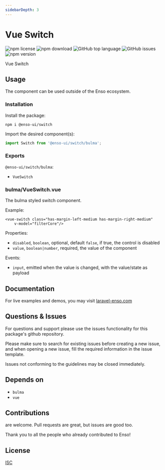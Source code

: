 ```yaml
---
sidebarDepth: 3
---
```


# Vue Switch

![npm license](https://img.shields.io/npm/l/@enso-ui/progress-bar.svg) 
![npm download](https://img.shields.io/npm/dm/@enso-ui/progress-bar.svg) 
![GitHub top language](https://img.shields.io/github/languages/top/enso-ui/progress-bar.svg) 
![GitHub issues](https://img.shields.io/github/issues/enso-ui/progress-bar.svg) 
![npm version](https://img.shields.io/npm/v/@enso-ui/progress-bar.svg) 

Vue Switch

## Usage
The component can be used outside of the Enso ecosystem.

### Installation

Install the package:
```
npm i @enso-ui/switch
```
Import the desired component(s):
```js
import Switch from '@enso-ui/switch/bulma';
```

### Exports

`@enso-ui/switch/bulma`:
- `VueSwitch`

### bulma/VueSwitch.vue
The bulma styled switch component. 

Example:
```vue
<vue-switch class="has-margin-left-medium has-margin-right-medium"
    v-model="filterCore"/>
```

Properties:
- `disabled`, `boolean`, optional, default `false`, if true, the control is disabled
- `value`, `boolean|number`, required, the value of the component

Events:
- `input`, emitted when the value is changed, with the value/state as payload

## Documentation

For live examples and demos, you may visit [laravel-enso.com](https://www.laravel-enso.com)

## Questions & Issues

For questions and support please use the issues functionality
for this package's github repository.

Please make sure to search for existing issues before creating a new issue,
and when opening a new issue, fill the required information in the issue template.

Issues not conforming to the guidelines may be closed immediately.

## Depends on

- `bulma`
- `vue`

## Contributions

are welcome. Pull requests are great, but issues are good too.

Thank you to all the people who already contributed to Enso!

## License

[ISC](https://opensource.org/licenses/ISC)
